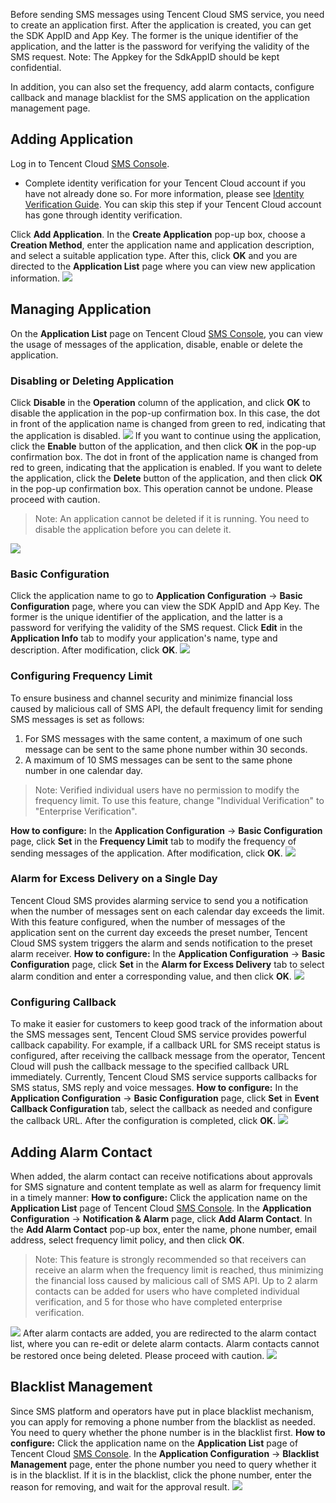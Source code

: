 Before sending SMS messages using Tencent Cloud SMS service, you need to create an application first. After the application is created, you can get the SDK AppID and App Key. The former is the unique identifier of the application, and the latter is the password for verifying the validity of the SMS request.
Note: The Appkey for the SdkAppID should be kept confidential.

In addition, you can also set the frequency, add alarm contacts, configure callback and manage blacklist for the SMS application on the application management page.

## Adding Application
Log in to Tencent Cloud [SMS Console](https://console.cloud.tencent.com/sms).
- Complete identity verification for your Tencent Cloud account if you have not already done so. For more information, please see [Identity Verification Guide](https://cloud.tencent.com/document/product/378/3629). You can skip this step if your Tencent Cloud account has gone through identity verification.

Click **Add Application**. In the **Create Application** pop-up box, choose a **Creation Method**, enter the application name and application description, and select a suitable application type. After this, click **OK** and you are directed to the **Application List** page where you can view new application information.
![](//mc.qcloudimg.com/static/img/5c1197ab29531747ba5de8f6b2418ca9/image.png)

## Managing Application
On the **Application List** page on Tencent Cloud [SMS Console](https://console.cloud.tencent.com/sms), you can view the usage of messages of the application, disable, enable or delete the application.

### Disabling or Deleting Application
Click **Disable** in the **Operation** column of the application, and click **OK** to disable the application in the pop-up confirmation box. In this case, the dot in front of the application name is changed from green to red, indicating that the application is disabled.
![](//mc.qcloudimg.com/static/img/3e7a941ab81a9da0900ab1af5e351abc/image.png)
If you want to continue using the application, click the **Enable** button of the application, and then click **OK** in the pop-up confirmation box. The dot in front of the application name is changed from red to green, indicating that the application is enabled.
If you want to delete the application, click the **Delete** button of the application, and then click **OK** in the pop-up confirmation box. This operation cannot be undone. Please proceed with caution.
>Note: An application cannot be deleted if it is running. You need to disable the application before you can delete it.

![](//mc.qcloudimg.com/static/img/722ab151c99bbb670414d2e7897ff148/image.png)

### Basic Configuration
Click the application name to go to **Application Configuration** -> **Basic Configuration** page, where you can view the SDK AppID and App Key. The former is the unique identifier of the application, and the latter is a password for verifying the validity of the SMS request. Click **Edit** in the **Application Info** tab to modify your application's name, type and description. After modification, click **OK**.
![](//mc.qcloudimg.com/static/img/6a169eb4e3cf6c06a1a04e5283695557/image.png)

### Configuring Frequency Limit
To ensure business and channel security and minimize financial loss caused by malicious call of SMS API, the default frequency limit for sending SMS messages is set as follows:
1. For SMS messages with the same content, a maximum of one such message can be sent to the same phone number within 30 seconds.
2. A maximum of 10 SMS messages can be sent to the same phone number in one calendar day.

>Note: Verified individual users have no permission to modify the frequency limit. To use this feature, change "Individual Verification" to "Enterprise Verification".

**How to configure:**
In the **Application Configuration** -> **Basic Configuration** page, click **Set** in the **Frequency Limit** tab to modify the frequency of sending messages of the application. After modification, click **OK**.
![](//mc.qcloudimg.com/static/img/686561248ce3a555e33d13796948ab2a/image.png)

### Alarm for Excess Delivery on a Single Day
Tencent Cloud SMS provides alarming service to send you a notification when the number of messages sent on each calendar day exceeds the limit. With this feature configured, when the number of messages of the application sent on the current day exceeds the preset number, Tencent Cloud SMS system triggers the alarm and sends notification to the preset alarm receiver.
**How to configure:**
In the **Application Configuration** -> **Basic Configuration** page, click **Set** in the **Alarm for Excess Delivery** tab to select alarm condition and enter a corresponding value, and then click **OK**.
![](//mc.qcloudimg.com/static/img/4663593afdb4a1d4dede9e1e98b540a9/image.png)

### Configuring Callback
To make it easier for customers to keep good track of the information about the SMS messages sent, Tencent Cloud SMS service provides powerful callback capability. For example, if a callback URL for SMS receipt status is configured, after receiving the callback message from the operator, Tencent Cloud will push the callback message to the specified callback URL immediately. Currently, Tencent Cloud SMS service supports callbacks for SMS status, SMS reply and voice messages.
**How to configure:**
In the **Application Configuration** -> **Basic Configuration** page, click **Set** in **Event Callback Configuration** tab, select the callback as needed and configure the callback URL. After the configuration is completed, click **OK**.
![](//mc.qcloudimg.com/static/img/9d795d67207ccca826fa461c14bed18a/image.png)

## Adding Alarm Contact
When added, the alarm contact can receive notifications about approvals for SMS signature and content template as well as alarm for frequency limit in a timely manner:
**How to configure:**
Click the application name on the **Application List** page of Tencent Cloud [SMS Console](https://console.cloud.tencent.com/sms). In the **Application Configuration** -> **Notification & Alarm** page, click **Add Alarm Contact**. In the **Add Alarm Contact** pop-up box, enter the name, phone number, email address, select frequency limit policy, and then click **OK**.
>Note: This feature is strongly recommended so that receivers can receive an alarm when the frequency limit is reached, thus minimizing the financial loss caused by malicious call of SMS API.
>Up to 2 alarm contacts can be added for users who have completed individual verification, and 5 for those who have completed enterprise verification.

![](//mc.qcloudimg.com/static/img/752ebcabffb9825e9b59f59ea2dc3d1a/image.png)
After alarm contacts are added, you are redirected to the alarm contact list, where you can re-edit or delete alarm contacts. Alarm contacts cannot be restored once being deleted. Please proceed with caution.
![](//mc.qcloudimg.com/static/img/c612fb0e2bf5cb804ecf78cd7f27dc1b/image.png)

## Blacklist Management
Since SMS platform and operators have put in place blacklist mechanism, you can apply for removing a phone number from the blacklist as needed. You need to query whether the phone number is in the blacklist first.
**How to configure:**
Click the application name on the **Application List** page of Tencent Cloud [SMS Console](https://console.cloud.tencent.com/sms). In the **Application Configuration** -> **Blacklist Management** page, enter the phone number you need to query whether it is in the blacklist. If it is in the blacklist, click the phone number, enter the reason for removing, and wait for the approval result.
![](//mc.qcloudimg.com/static/img/5aef20461561fff75adf14ea567a8d64/image.png)




